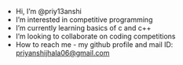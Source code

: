 -  Hi, I’m @priy13anshi
- I’m interested in competitive programming 
- I’m currently learning basics of c and c++
-  I’m looking to collaborate on coding competitions 
-  How to reach me - my github profile and mail ID: priyanshijhala06@gmail.com  

<!---
priy13anshi/priy13anshi is a ✨ special ✨ repository because its `README.md` (this file) appears on your GitHub profile.
You can click the Preview link to take a look at your changes.
--->
